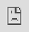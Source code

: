 layout: post
date:   2023-05-01
image: "(/conflict_urbanism_sp2023/images/Housing, a Silent Weapon of Mass Destuction/Cover image.png)"
title:  "Housing, a Silent Weapon of Mass Destuction"
author: "Heer Shah, Reya Singhi"
---
![Turkey GIF](/conflict_urbanism_sp2023/images/Housing, a silent weapon of mass destruction/Turkey Earthquake.gif)


#### INTRODUCTION

On February 6, 2023, a severe earthquake with a Richter scale reading of 7.7 devastated Turkey and Syria, killing more than 50,000 people and displacing millions across more than a dozen cities. According to the World Bank, the damage is estimated to be worth $34 billion.
The number of fatalities and property losses from this earthquake has eclipsed all previous records, exposing the cause of this immense catastrophe - **HOUSING**. 


![description of image](/conflict_urbanism_sp2023/images/Housing, a Silent Weapon of Mass Destuction/Global Case Study1.png)
![description of image](/conflict_urbanism_sp2023/images/Housing, a silent weapon of mass destrcution/Global Case Study2.png)


Since 2005, several places worldwide (as shown in img 1) have experienced similar events to Bhuj and Turkey, with a common factor being the construction of soft storey structures. Despite the known risk associated with such buildings, they continue to be built, and little action has been taken to address the existing such structures. The majority of these structures can be attributed to corrupt practices, with the primary motivation being the pursuit of rapid financial gain. The devastating earthquakes in Gujarat in 2001 and Turkey and Syria in 2023 have highlighted the destructive power of poorly constructed housing, which has resulted in numerous fatalities and extensive property damage. It’s important to note that most of the highly collapsible buildings have been in areas that consist of economically and socially vulnerable communities.  

![description of image](/conflict_urbanism_sp2023/image/Housing, a silent weapon of mass destrcution/Soft story structure diagrams.jpg)


Soft story constructions, so named because the first floor is substantially less stiff than the stories above, are vulnerable to damage in earthquake-prone zones due to massive unreinforced apertures. These areas are typically used for parking or other commercial reasons. Such constructions are far less able to withstand the lateral forces (forces that push a structure side to side) generated by earthquakes if they are not adequately designed. When the first floor collapses, the upper floors collapse on top of it, crushing anything beneath, commonly known as the pancake construction. .
Despite what we know about the behavior of soft story structures in earthquake zones, why do we keep building them? Why are housing policy based on short-term commercial objectives rather than long-term social and environmental concerns? 


#### Case of Ahmedabad, Gujarat 

On January 26, 2001, an earthquake in Gujarat, India's Kachchh district, massacred over 35,000 people and significantly damaged the state's housing stock. More than 1 million houses either needed extensive repairs or were [destroyed](https://www.youtube.com/watch?v=HDos6WCsP1Y).

![description of image](/conflict_urbanism_sp2023/images/Housing, a silent weapon of mass destruction/Introduction to AHM.mp4)


### Understanding Geographies 


According to the Bureau of Indian Standards, India has five seismic zones, with Zone V being the most severe. The seismically active Kachchh region, on the western end of the Indian subcontinent, accounts for around 22% of Gujarat State's (45,930 km2) total land area, is in Zone V, and suffered the most substantial damage. Among the Kachchh towns and cities that suffered severe damage were Bhuj, Bhachau, Rapar, Anjar, and Gandhidham even though the IS 4326: 1993 "Earthquake Resistant Design and Construction of Structures -Code of Practice" outlines a comprehensive list of standards and laws that control the earthquake-resistant design of buildings in India. It's important to keep in mind that these codes are just recommendations, not prerequisites. Several other areas of the state were also severely damaged by the earthquake, most notably Ahmedabad, a large urban Centre in Gujarat that was in seismic Zone III and about 300 kilometers to the east of Bhuj.
The strength of ground motion would not be anticipated to be strong at such a distance, but despite this, 70 multistory residential buildings collapsed, killing 750 people with heights that ranged from the ground plus four to ground plus ten levels. One thing all seventy buildings had in common was that they were all reinforced concrete-framed buildings with an open first story, inadequate column-beam junction detailing, and average construction quality.



[This webpage](https://guides.github.com/features/mastering-markdown/) provides a comprehensive guide to markdown syntax. But to make things easier for you we are including a cheat sheet of the main things you need to know here.  

#### Please use level 4 headings for major section divisions  
(make sure to put two spaces after the end of the heading)

Write **words in bold** like this.  

Italics are *similar* and are formatted like this.  

To make a paragraph break you need to add two spaces at the end of your line before going to the next line.  

See this is now a new paragraph.  

Lists are easy:
1. they can be ordered
1. like this
1. notice that the numbers are automatically ordered
 1. use two spaces in front to indent

Or they can just be bullet points:
- like this
* or like this
  - use two spaces
  - to have nested lists

Use Author-Date parenthetical citations following Chicago Manual of Style conventions throughout your document, and add a works cited at the bottom of your post. See Author-Date quick guide [here](https://www-chicagomanualofstyle-org.ezproxy.cul.columbia.edu/tools_citationguide/citation-guide-2.html) for citation conventions.  

To include hyperlinks format them like this [text of link](http://c4sr.columbia.edu/).  

To embed images first ensure that the file is at least 740px wide. Then place the image file in a folder named for your group in the images folder. Then link to that image using the format here, but replace the file path with the name of your group's folder and appropriate image file name:  

![description of image](/template_site/images/sample_image.png)

If you want to include html files (i.e. an interactive map) host these via your personal github page, and then you can embed them in your document with a iframe. The format looks like this:  

<div class="iframe-column"><iframe src="https://player.vimeo.com/video/290575503?title=0&byline=0&portrait=0" style="position:absolute;top:0;left:0;width:100%;height:100%;" frameborder="0"></iframe></div>  


All you need to do to use one is replace the url that is between the two " ". Here is an iframe of mapbox tiles:  

<div class="iframe-column"><iframe src="https://api.mapbox.com/styles/v1/mapbox/satellite-v9.html?title=true&access_token=pk.eyJ1IjoibWFwYm94IiwiYSI6ImNpejY4NDg1bDA1cjYzM280NHJ5NzlvNDMifQ.d6e-nNyBDtmQCVwVNivz7A#2/0/0" style="position:absolute;top:0;left:0;width:100%;height:100%;" frameborder="0"></iframe></div>